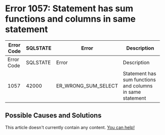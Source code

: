 
# Error 1057: Statement has sum functions and columns in same statement


| Error Code | SQLSTATE | Error | Description |
| --- | --- | --- | --- |
| Error Code | SQLSTATE | Error | Description |
| 1057 | 42000 | ER_WRONG_SUM_SELECT | Statement has sum functions and columns in same statement |




## Possible Causes and Solutions


This article doesn't currently contain any content. [You can help!](/en/writing-and-editing-knowledge-base-articles/)

